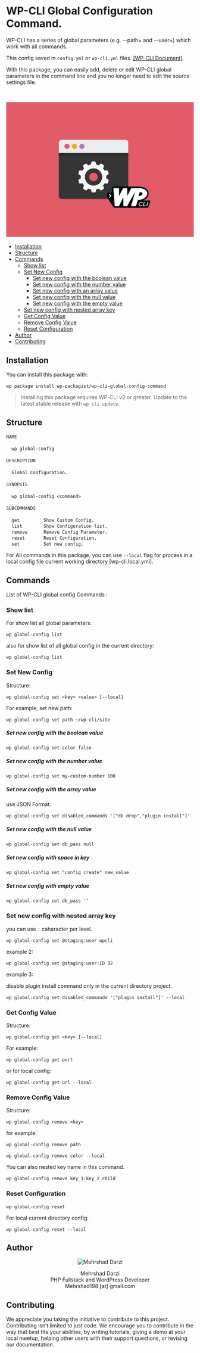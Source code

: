 # WP-CLI Global Configuration Command.

WP-CLI has a series of global parameters (e.g. --path=<path> and --user=<user>) which work with all commands.

This config saved in `config.yml` or `wp-cli.yml` files. [[WP-CLI Document]](https://make.wordpress.org/cli/handbook/config/).

With this package, you can easily add, delete or edit WP-CLI global parameters in the command line and you no longer need to edit the source settings file.

<br>
<p align="center">
<img src="https://raw.githubusercontent.com/wp-packagist/wp-cli-global-config-command/master/wp-cli-logo.png" alt="WP-CLI logo">
</p>
  
- [Installation](#installation)
- [Structure](#structure)
- [Commands](#commands)
  * [Show list](#show-list)
  * [Set New Config](#set-new-config)
      - [Set new config with the boolean value](#set-new-config-with-boolean-value)
      - [Set new config with the number value](#set-new-config-with-number-value)
      - [Set new config with an array value](#set-new-config-with-array-value)
      - [Set new config with the null value](#set-new-config-with-null-value)
      - [Set new config with the empty value](#set-new-config-with-empty-value)
  * [Set new config with nested array key](#set-new-config-with-nested-array-key)
  * [Get Config Value](#get-config-value)
  * [Remove Config Value](#remove-config-value)
  * [Reset Configuration](#reset-configuration)
- [Author](#author)
- [Contributing](#contributing)  
  

## Installation

You can install this package with:

```
wp package install wp-packagist/wp-cli-global-config-command
```

> Installing this package requires WP-CLI v2 or greater. Update to the latest stable release with `wp cli update`.



## Structure

```
NAME

  wp global-config

DESCRIPTION

  Global Configuration.

SYNOPSIS

  wp global-config <command>

SUBCOMMANDS

  get         Show Custom Config.
  list        Show Configuration list.
  remove      Remove Config Parameter.
  reset       Reset Configuration.
  set         Set new config.
```

For All commands in this package, you can use `--local` flag for process in a local config file current working directory [wp-cli.local.yml]. 



## Commands

List of WP-CLI global config Commands :



### Show list

For show list all global parameters:

```
wp global-config list
```

also for show list of all global config in the current directory:

```
wp global-config list
```



### Set New Config

Structure:

```
wp global-config set <key> <value> [--local]
```

For example, set new path:

```
wp global-config set path ~/wp-cli/site
```

##### Set new config with the boolean value

```
wp global-config set color false
```

##### Set new config with the number value

```
wp global-config set my-custom-number 100
```

##### Set new config with the array value

use JSON Format.

```
wp global-config set disabled_commands '["db drop","plugin install"]'
```

##### Set new config with the null value

```
wp global-config set db_pass null
```


##### Set new config with space in key

```
wp global-config set "config create" new_value
```

##### Set new config with empty value

```
wp global-config set db_pass ''
```

### Set new config with nested array key

you can use `:` caharacter per level.

```
wp global-config set @staging:user wpcli
```

example 2:

```
wp global-config set @staging:user:ID 32
```

example 3:

disable plugin install command only in the current directory project.

```
wp global-config set disabled_commands '["plugin install"]' --local
```



### Get Config Value

Structure:

```
wp global-config get <key> [--local]
```

For example:

```
wp global-config get port
```

or for local config:

```
wp global-config get url --local
```



### Remove Config Value

Structure:

```
wp global-config remove <key>
```

for example:

```
wp global-config remove path
```

```
wp global-config remove color --local
```

You can also nested key name in this command.

```
wp global-config remove key_1:key_2_child
```



### Reset Configuration

```
wp global-config reset
```

For local current directory config:

```
wp global-config reset --local
```


## Author

<p align="center">
<img src="https://raw.githubusercontent.com/wp-packagist/wp-cli-gdrive-command/master/screenshot/author.png" alt="Mehrshad Darzi">
 </p>
 <p align="center">Mehrshad Darzi
 <br>PHP Fullstack and WordPress Developer
 <br>Mehrshad198 [at] gmail.com</p>



## Contributing

We appreciate you taking the initiative to contribute to this project.
Contributing isn’t limited to just code. We encourage you to contribute in the way that best fits your abilities, by writing tutorials, giving a demo at your local meetup, helping other users with their support questions, or revising our documentation.
